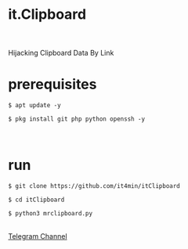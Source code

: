 <h1>it.Clipboard</h1>
<br />
<br />
Hijacking Clipboard Data By Link
<br />
<h1>prerequisites</h1>
<pre>
<code>$ apt update -y <br />
$ pkg install git php python openssh -y</code>
</pre>
<br />
<h1>run</h1>
<pre>
<code>$ git clone https://github.com/it4min/itClipboard <br />
$ cd itClipboard <br />
$ python3 mrclipboard.py</code>
</pre> <br />
<a href="https://t.me/LinuxH">Telegram Channel</a>
